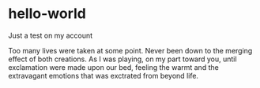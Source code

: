 # hello-world
Just a test on my account

Too many lives were taken at some point. Never been down to the merging effect of both creations. 
As I was playing, on my part toward you, until exclamation were made upon our bed, feeling the warmt and the extravagant emotions that was exctrated from beyond life. 
